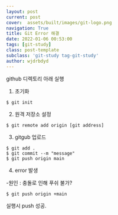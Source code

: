 ```yaml
---
layout: post
current: post
cover:  assets/built/images/git-logo.png
navigation: True
title: Git Error 해결 
date: 2022-01-06 00:53:00
tags: [git-study]
class: post-template
subclass: 'git-study tag-git-study'
author: wjdrbdyd
---
```


github 디렉토리 아래 실행

1. 초기화
```git-study
$ git init
```
2. 원격 저장소 설정
```git-study
$ git remote add origin [git address]
```
3. gitgub 업로드
```git-study
$ git add .
$ git commit --m "message"
$ git push origin main  
```
4. error 발생 

-원인 : 충돌로 인해 푸쉬 불가?
```git-study
$ git push origin +main
```
실행시 push 성공.

